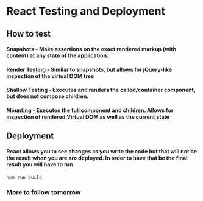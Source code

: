 # React Testing and Deployment

## How to test

#### Snapshots - Make assertions on the exact rendered markup (with content) at any state of the application.
#### Render Testing - Similar to snapshots, but allows for jQuery-like inspection of the virtual DOM tree
#### Shallow Testing - Executes and renders the called/container component, but does not compose children.
#### Mounting - Executes the full component and children. Allows for inspection of rendered Virtual DOM as well as the current state

## Deployment

#### React allows you to see changes as you write the code but that will not be the result when you are are deployed. In order to have that be the final result you will have to run 
`npm run build`

### More to follow tomorrow

